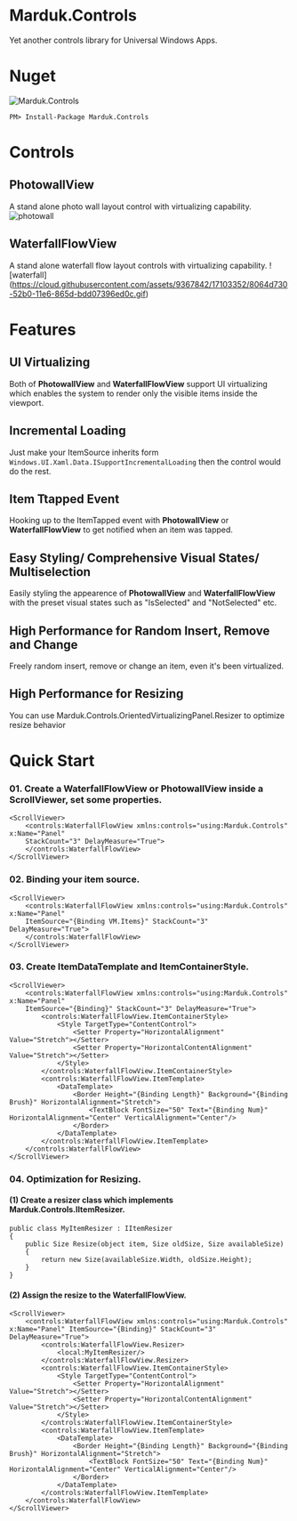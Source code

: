 # Marduk.Controls
Yet another controls library for Universal Windows Apps.

# Nuget
![Marduk.Controls](https://www.nuget.org/packages/Marduk.Controls/)

```
PM> Install-Package Marduk.Controls
```

# Controls
## PhotowallView
A stand alone photo wall layout control with virtualizing capability.
![photowall](https://cloud.githubusercontent.com/assets/9367842/17103395/aeb31994-52b0-11e6-85a0-810188084535.gif)

## WaterfallFlowView
A stand alone waterfall flow layout controls with virtualizing capability.
![waterfall]
(https://cloud.githubusercontent.com/assets/9367842/17103352/8064d730-52b0-11e6-865d-bdd07396ed0c.gif)

# Features
## UI Virtualizing
Both of **PhotowallView** and **WaterfallFlowView** support UI virtualizing which enables the system to render only the visible items inside the viewport.

## Incremental Loading
Just make your ItemSource inherits form `Windows.UI.Xaml.Data.ISupportIncrementalLoading` then the control would do the rest.

## Item Ttapped Event
Hooking up to the ItemTapped event with **PhotowallView** or **WaterfallFlowView** to get notified when an item was tapped.

## Easy Styling/ Comprehensive Visual States/ Multiselection
Easily styling the appearence of **PhotowallView** and **WaterfallFlowView** with the preset visual states such as "IsSelected" and "NotSelected" etc.

## High Performance for Random Insert, Remove and Change
Freely random insert, remove or change an item, even it's been virtualized. 

## High Performance for Resizing
You can use Marduk.Controls.OrientedVirtualizingPanel.Resizer to optimize resize behavior


# Quick Start
### 01. Create a WaterfallFlowView or PhotowallView inside a ScrollViewer, set some properties.

```XAML
<ScrollViewer>
    <controls:WaterfallFlowView xmlns:controls="using:Marduk.Controls" x:Name="Panel" 
    StackCount="3" DelayMeasure="True">
    </controls:WaterfallFlowView>
</ScrollViewer>
```

### 02. Binding your item source.

```XAML
<ScrollViewer>
    <controls:WaterfallFlowView xmlns:controls="using:Marduk.Controls" x:Name="Panel" 
    ItemSource="{Binding VM.Items}" StackCount="3" DelayMeasure="True">
    </controls:WaterfallFlowView>
</ScrollViewer>
```

### 03. Create ItemDataTemplate and ItemContainerStyle.

```XAML
<ScrollViewer>
    <controls:WaterfallFlowView xmlns:controls="using:Marduk.Controls" x:Name="Panel" 
    ItemSource="{Binding}" StackCount="3" DelayMeasure="True">
        <controls:WaterfallFlowView.ItemContainerStyle>
            <Style TargetType="ContentControl">
                <Setter Property="HorizontalAlignment" Value="Stretch"></Setter>
                <Setter Property="HorizontalContentAlignment" Value="Stretch"></Setter>
            </Style>
        </controls:WaterfallFlowView.ItemContainerStyle>
        <controls:WaterfallFlowView.ItemTemplate>
            <DataTemplate>
                <Border Height="{Binding Length}" Background="{Binding Brush}" HorizontalAlignment="Stretch">
                    <TextBlock FontSize="50" Text="{Binding Num}" HorizontalAlignment="Center" VerticalAlignment="Center"/>
                </Border>
            </DataTemplate>
        </controls:WaterfallFlowView.ItemTemplate>
    </controls:WaterfallFlowView>
</ScrollViewer>
```

### 04. Optimization for Resizing.
#### (1) Create a resizer class which implements Marduk.Controls.IItemResizer.

```CSharp
public class MyItemResizer : IItemResizer
{
    public Size Resize(object item, Size oldSize, Size availableSize)
    {
        return new Size(availableSize.Width, oldSize.Height);
    }
}
```
#### (2) Assign the resize to the WaterfallFlowView.

```XAML
<ScrollViewer>
    <controls:WaterfallFlowView xmlns:controls="using:Marduk.Controls" x:Name="Panel" ItemSource="{Binding}" StackCount="3" DelayMeasure="True">
        <controls:WaterfallFlowView.Resizer>
            <local:MyItemResizer/>
        </controls:WaterfallFlowView.Resizer>
        <controls:WaterfallFlowView.ItemContainerStyle>
            <Style TargetType="ContentControl">
                <Setter Property="HorizontalAlignment" Value="Stretch"></Setter>
                <Setter Property="HorizontalContentAlignment" Value="Stretch"></Setter>
            </Style>
        </controls:WaterfallFlowView.ItemContainerStyle>
        <controls:WaterfallFlowView.ItemTemplate>
            <DataTemplate>
                <Border Height="{Binding Length}" Background="{Binding Brush}" HorizontalAlignment="Stretch">
                    <TextBlock FontSize="50" Text="{Binding Num}" HorizontalAlignment="Center" VerticalAlignment="Center"/>
                </Border>
            </DataTemplate>
        </controls:WaterfallFlowView.ItemTemplate>
    </controls:WaterfallFlowView>
</ScrollViewer>
```
